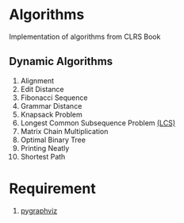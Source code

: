 Algorithms
==========

Implementation of algorithms from CLRS Book

## Dynamic Algorithms
1.  Alignment
2.  Edit Distance
3.  Fibonacci Sequence 
4.  Grammar Distance 
5.  Knapsack Problem
6.  Longest Common Subsequence Problem [\(LCS\)](http://en.wikipedia.org/wiki/Longest_common_subsequence_problem) 
7.  Matrix Chain Multiplication
8.  Optimal Binary Tree
9.  Printing Neatly
10. Shortest Path

# Requirement
1. [pygraphviz](http://pygraphviz.github.io/)
